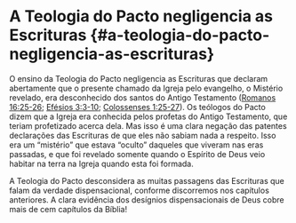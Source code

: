 # A Teologia do Pacto negligencia as Escrituras {#a-teologia-do-pacto-negligencia-as-escrituras}

O ensino da Teologia do Pacto negligencia as Escrituras que declaram abertamente que o presente chamado da Igreja pelo evangelho, o Mistério revelado, era desconhecido dos santos do Antigo Testamento ([Romanos 16:25-26](http://bibliaonline.com.br/acf/rm/16/25-26); [Efésios 3:3-10](http://bibliaonline.com.br/acf/ef/3/3-10); [Colossenses 1:25-27](http://bibliaonline.com.br/acf/cl/1/25-27)). Os teólogos do Pacto dizem que a Igreja era conhecida pelos profetas do Antigo Testamento, que teriam profetizado acerca dela. Mas isso é uma clara negação das patentes declarações das Escrituras de que eles não sabiam nada a respeito. Isso era um “mistério” que estava “oculto” daqueles que viveram nas eras passadas, e que foi revelado somente quando o Espírito de Deus veio habitar na terra na Igreja quando esta foi formada.

A Teologia do Pacto desconsidera as muitas passagens das Escrituras que falam da verdade dispensacional, conforme discorremos nos capítulos anteriores. A clara evidência dos desígnios dispensacionais de Deus cobre mais de cem capítulos da Bíblia!